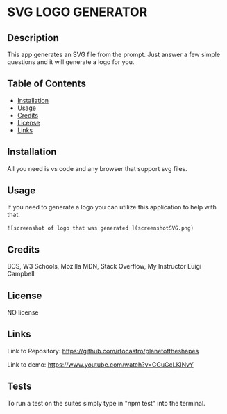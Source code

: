 # SVG LOGO GENERATOR

## Description

This app generates an SVG file from the prompt. Just answer a few simple questions and it will generate a logo for you.

## Table of Contents

- [Installation](#installation)
- [Usage](#usage)
- [Credits](#credits)
- [License](#license)
- [Links](#links)

## Installation

All you need is vs code and any browser that support svg files.

## Usage

If you need to generate a logo you can utilize this application to help with that. 


    ![screenshot of logo that was generated ](screenshotSVG.png)
    

## Credits

BCS, W3 Schools, Mozilla MDN, Stack Overflow, My Instructor Luigi Campbell

## License

NO license

## Links

Link to Repository: https://github.com/rtocastro/planetoftheshapes

Link to demo: https://www.youtube.com/watch?v=CGuGcLKlNvY

## Tests

To run a test on the suites simply type in "npm test" into the terminal.